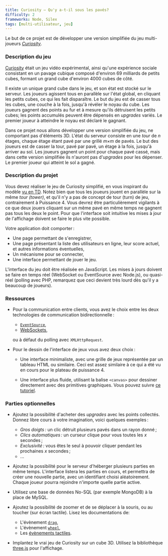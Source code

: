 ```yaml
---
title: Curiosity – Qu'y a-t-il sous les pavés?
difficulty: 2
frameworks: Node, Silex
tags: [multi-utilisateur, jeu]
---
```


Le but de ce projet est de développer une version simplifiée du jeu
multi-joueurs
[*Curiosity*](https://www.youtube.com/watch?v=3JWfK16M7OE).

### Description du jeu

[Curiosity](https://en.wikipedia.org/wiki/Curiosity_%E2%80%93_What's_Inside_the_Cube%3F)
était un jeu vidéo expérimental, ainsi qu'une expérience sociale
consistant en un pavage cubique composé d'environ 69 milliards de
petits cubes, formant un grand cube d'environ 4000 cubes de côté.

Il existe un unique grand cube dans le jeu, et son état est stocké sur
le serveur. Les joueurs agissent tous en parallèle sur l'état global,
en cliquant les petits cubes, ce qui les fait disparaître. Le but du
jeu est de casser tous les cubes, une couche à la fois, jusqu'à
révéler le noyau du cube. Les joueurs gagnent des points au fur et à
mesure qu'ils détruisent les petits cubes; les points accumulés
peuvent être dépensés en *upgrades* variés. Le premier joueur à
atteindre le noyau est déclaré le gagnant.

Dans ce projet nous allons développer une version simplifiée du jeu,
ne comportant pas d'éléments 3D. L'état du serveur consiste en une
*tour* de *n* étages, chaque étage étant pavé par une grillé *m×m* de
pavés. Le but des joueurs est de casser la tour, pavé par pavé, un
étage à la fois, jusqu'à arriver au sol. Les joueurs gagnent un point
pour chaque pavé cassé, mais dans cette version simplifiée ils
n'auront pas d'*upgrades* pour les dépenser. Le premier joueur qui
atteint le sol a gagné.


### Description du projet

Vous devez réaliser le jeu de Curiosity simplifié, en vous inspirant
du modèle [vu en TD](tutorials/accounts-node). Notez bien que tous les
joueurs jouent en parallèle sur la même *tour (tower)*, et qu'il n'y a
pas de concept de tour (turn) de jeu, contrairement à
Puissance 4. Vous devrez être particulièrement vigilants à ce que deux
jouers cliquant sur un même pavé en même temps ne gagnent pas tous les
deux le point. Pour que l'interface soit intuitive les mises à jour de
l'affichage doivent se faire le plus vite possible.

Votre application doit comporter :

- Une page permettant de s'enregistrer,
- Une page présentant la liste des utilisateurs en ligne, leur score
  actuel, et autres informations éventuelles,
- Un mécanisme pour se connecter,
- Une interface permettant de jouer le jeu.

L'interface du jeu doit être réalisée en JavaScript. Les mises à jours
doivent se faire en temps réel (WebSocket ou EventSource avec
Node.js), ou quasi-réel (polling avec PHP, remarquez que ceci devient
très lourd dès qu'il y a beaucoup de joueurs).


### Ressources

- Pour la communication entre clients, vous avez le choix entre les
  deux technologies de communication bidirectionnelle :
  
  - [`EventSource`](https://developer.mozilla.org/docs/Web/API/EventSource),
  - [WebSockets](https://developer.mozilla.org/en/docs/WebSockets),
  
  ou à défaut du polling avec `XMLHttpRequest`.

- Pour le dessin de l'interface de jeux vous avez deux choix :
  
  - Une interface minimaliste, avec une grille de jeux représentée par
	un tableau HTML ou similaire. Ceci est assez similaire à ce qui a
	été vu en cours pour le plateau de puissance 4.

  - Une interface plus fluide, utilisant la balise `<canvas>` pour
	dessiner directement avec des primitives graphiques. Vous pouvez
	suivre
	[ce tutoriel](https://developer.mozilla.org/en-US/docs/Web/API/Canvas_API/Tutorial).


### Parties optionnelles

- Ajoutez la possibilité d'acheter des *upgrades* avec les points
  collectés. Donnez libre cours à votre imagination, voici quelques
  exemples :
  
  - *Gros doigts :* un clic détruit plusieurs pavés dans un rayon donné ;
  - *Clics automatiques :* un curseur clique pour vous toutes les *x*
    secondes ;
  - *Exclusivité :* vous êtes le seul à pouvoir cliquer pendant les
	prochaines *x* secondes ;
  - ...

- Ajoutez la possibilité pour le serveur d'héberger plusieurs parties
  en même temps. L'interface listera les parties en cours, et
  permettra de créer une nouvelle partie, avec un identifiant choisi
  aléatoirement. Chaque joueur pourra rejoindre n'importe quelle
  partie active.

- Utilisez une base de données No-SQL (par exemple MongoDB) à la place
  de MySQL.

- Ajoutez la possibilité de zoomer et de se déplacer à la souris, ou
  au toucher (sur écran tactile). Lisez les documentations de:
  
  - L'évènement [`drag`](https://developer.mozilla.org/en-US/docs/Web/Events/drag),
  - L'évènement [`wheel`](https://developer.mozilla.org/en-US/docs/Web/Events/wheel),
  - Les
    [évènements tactiles](https://developer.mozilla.org/en-US/docs/Web/API/Touch_events/Using_Touch_Events).

- Implantez le vrai jeu de Curiosity sur un cube 3D. Utilisez la
  bibliothèque [three.js](http://threejs.org/docs/) pour l'affichage.
